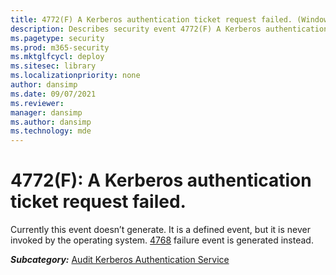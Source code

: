 ```yaml
---
title: 4772(F) A Kerberos authentication ticket request failed. (Windows 10)
description: Describes security event 4772(F) A Kerberos authentication ticket request failed.
ms.pagetype: security
ms.prod: m365-security
ms.mktglfcycl: deploy
ms.sitesec: library
ms.localizationpriority: none
author: dansimp
ms.date: 09/07/2021
ms.reviewer: 
manager: dansimp
ms.author: dansimp
ms.technology: mde
---
```


# 4772(F): A Kerberos authentication ticket request failed.


Currently this event doesn’t generate. It is a defined event, but it is never invoked by the operating system. [4768](event-4768.md) failure event is generated instead.

***Subcategory:***&nbsp;[Audit Kerberos Authentication Service](audit-kerberos-authentication-service.md)

